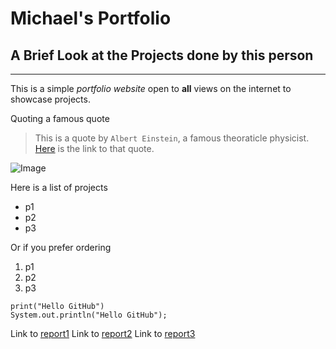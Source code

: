 # Michael's Portfolio

## A Brief Look at the Projects done by this person

---
This is a simple *portfolio website* open to **all** views on the internet to showcase projects.

Quoting a famous quote
> This is a quote by `Albert Einstein`, a famous theoraticle physicist.
[Here](https://www.google.com/) is the link to that quote.

![Image](https://globalgovernanceforum.org/wp-content/uploads/2020/10/Albert-Einstein.jpg)

Here is a list of projects

* p1
* p2
* p3

Or if you prefer ordering
1. p1
2. p2
3. p3

```
print("Hello GitHub")
System.out.println("Hello GitHub");
```

Link to [report1](lab-report-1-week-2.html)
Link to [report2](lab-report-2-week-4.html)
Link to [report3](lab-report-3-week-6.html)
